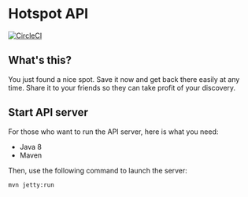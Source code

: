 # Hotspot API

[![CircleCI](https://circleci.com/gh/matco/hotspot-api.svg?style=svg)](https://circleci.com/gh/matco/hotspot-api)

## What's this?
You just found a nice spot. Save it now and get back there easily at any time. Share it to your friends so they can take profit of your discovery.

## Start API server
For those who want to run the API server, here is what you need:
* Java 8
* Maven

Then, use the following command to launch the server:
```
mvn jetty:run
```
